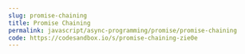 ```yaml
---
slug: promise-chaining
title: Promise Chaining
permalink: javascript/async-programming/promise/promise-chaining
code: https://codesandbox.io/s/promise-chaining-zie0e
---
```

